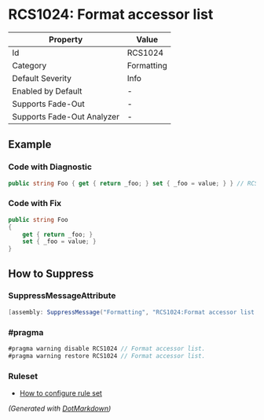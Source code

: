 # RCS1024: Format accessor list

| Property                    | Value      |
| --------------------------- | ---------- |
| Id                          | RCS1024    |
| Category                    | Formatting |
| Default Severity            | Info       |
| Enabled by Default          | \-         |
| Supports Fade\-Out          | \-         |
| Supports Fade\-Out Analyzer | \-         |

## Example

### Code with Diagnostic

```csharp
public string Foo { get { return _foo; } set { _foo = value; } } // RCS1024
```

### Code with Fix

```csharp
public string Foo
{
    get { return _foo; }
    set { _foo = value; }
}
```

## How to Suppress

### SuppressMessageAttribute

```csharp
[assembly: SuppressMessage("Formatting", "RCS1024:Format accessor list.", Justification = "<Pending>")]
```

### \#pragma

```csharp
#pragma warning disable RCS1024 // Format accessor list.
#pragma warning restore RCS1024 // Format accessor list.
```

### Ruleset

* [How to configure rule set](../HowToConfigureAnalyzers.md)

*\(Generated with [DotMarkdown](http://github.com/JosefPihrt/DotMarkdown)\)*